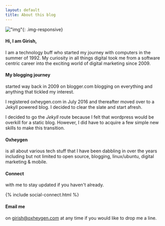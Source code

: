 ```yaml
---
layout: default
title: About this blog
---
```

!["img"]({{site.baseurl}}/images/about-us.jpg){: .img-responsive}

#### Hi, I am Girish,
I am a technology buff who started my journey with computers in the summer of 1992. My curiosity in all things digital took me from a software centric career into the exciting world of digital marketing since 2009.

#### My blogging journey
started way back in 2009 on blogger.com blogging on everything and anything that tickled my interest.

I registered oxheygen.com in July 2016 and thereafter moved over to a Jekyll powered blog. I decided to clear the slate and start afresh.

I decided to go the _Jekyll_ route because I felt that wordpress would be overkill for a static blog. However, I did have to acquire a few simple new skills to make this transition.

#### Oxheygen
is all about various tech stuff that I have been dabbling in over the years including but not limited to open source, blogging, linux/ubuntu, digital marketing & mobile.

#### Connect
with me to stay updated if you haven't already.

{% include social-connect.html %}

#### Email me
on girish@oxheygen.com at any time if you would like to drop me a line. 

